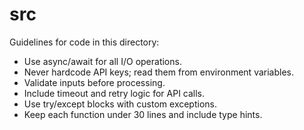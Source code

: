 # src

Guidelines for code in this directory:

- Use async/await for all I/O operations.
- Never hardcode API keys; read them from environment variables.
- Validate inputs before processing.
- Include timeout and retry logic for API calls.
- Use try/except blocks with custom exceptions.
- Keep each function under 30 lines and include type hints.
